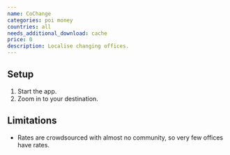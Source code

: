 ```yaml
---
name: CoChange
categories: poi money
countries: all
needs_additional_download: cache
price: 0
description: Localise changing offices.
---
```


## Setup

1. Start the app.
2. Zoom in to your destination.

## Limitations

- Rates are crowdsourced with almost no community, so very few offices have rates.
